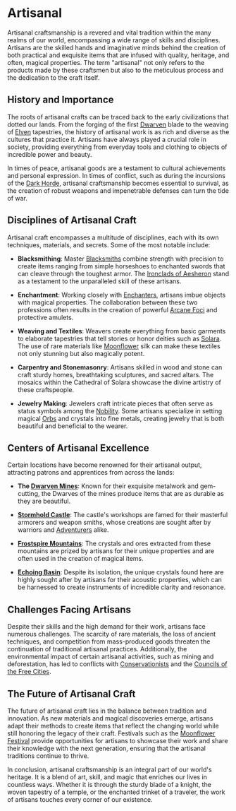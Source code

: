 # Artisanal

Artisanal craftsmanship is a revered and vital tradition within the many realms of our world, encompassing a wide range of skills and disciplines. Artisans are the skilled hands and imaginative minds behind the creation of both practical and exquisite items that are infused with quality, heritage, and often, magical properties. The term "artisanal" not only refers to the products made by these craftsmen but also to the meticulous process and the dedication to the craft itself.

## History and Importance

The roots of artisanal crafts can be traced back to the early civilizations that dotted our lands. From the forging of the first [Dwarven](Dwarven.md) blade to the weaving of [Elven](Elven.md) tapestries, the history of artisanal work is as rich and diverse as the cultures that practice it. Artisans have always played a crucial role in society, providing everything from everyday tools and clothing to objects of incredible power and beauty.

In times of peace, artisanal goods are a testament to cultural achievements and personal expression. In times of conflict, such as during the incursions of the [Dark Horde](Dark%20Horde.md), artisanal craftsmanship becomes essential to survival, as the creation of robust weapons and impenetrable defenses can turn the tide of war.

## Disciplines of Artisanal Craft

Artisanal craft encompasses a multitude of disciplines, each with its own techniques, materials, and secrets. Some of the most notable include:

- **Blacksmithing**: Master [Blacksmiths](Blacksmiths.md) combine strength with precision to create items ranging from simple horseshoes to enchanted swords that can cleave through the toughest armor. The [Ironclads of Aesheron](Ironclads%20of%20Aesheron.md) stand as a testament to the unparalleled skill of these artisans.
  
- **Enchantment**: Working closely with [Enchanters](Enchanters.md), artisans imbue objects with magical properties. The collaboration between these two professions often results in the creation of powerful [Arcane Foci](Arcane%20Foci.md) and protective amulets.
  
- **Weaving and Textiles**: Weavers create everything from basic garments to elaborate tapestries that tell stories or honor deities such as [Solara](Solara.md). The use of rare materials like [Moonflower](Moonflower.md) silk can make these textiles not only stunning but also magically potent.
  
- **Carpentry and Stonemasonry**: Artisans skilled in wood and stone can craft sturdy homes, breathtaking sculptures, and sacred altars. The mosaics within the Cathedral of Solara showcase the divine artistry of these craftspeople.
  
- **Jewelry Making**: Jewelers craft intricate pieces that often serve as status symbols among the [Nobility](Nobility.md). Some artisans specialize in setting magical [Orbs](Orbs.md) and crystals into fine metals, creating jewelry that is both beautiful and beneficial to the wearer.

## Centers of Artisanal Excellence

Certain locations have become renowned for their artisanal output, attracting patrons and apprentices from across the lands:

- **The [Dwarven Mines](Dwarven%20Mines.md)**: Known for their exquisite metalwork and gem-cutting, the Dwarves of the mines produce items that are as durable as they are beautiful.
  
- **[Stormhold Castle](Stormhold%20Castle.md)**: The castle's workshops are famed for their masterful armorers and weapon smiths, whose creations are sought after by warriors and [Adventurers](Adventurers.md) alike.
  
- **[Frostspire Mountains](Frostspire%20Mountains.md)**: The crystals and ores extracted from these mountains are prized by artisans for their unique properties and are often used in the creation of magical items.
  
- **[Echoing Basin](Echoing%20Basin.md)**: Despite its isolation, the unique crystals found here are highly sought after by artisans for their acoustic properties, which can be harnessed to create instruments of incredible clarity and resonance.

## Challenges Facing Artisans

Despite their skills and the high demand for their work, artisans face numerous challenges. The scarcity of rare materials, the loss of ancient techniques, and competition from mass-produced goods threaten the continuation of traditional artisanal practices. Additionally, the environmental impact of certain artisanal activities, such as mining and deforestation, has led to conflicts with [Conservationists](Conservationists.md) and the [Councils of the Free Cities](Councils%20of%20the%20Free%20Cities.md).

## The Future of Artisanal Craft

The future of artisanal craft lies in the balance between tradition and innovation. As new materials and magical discoveries emerge, artisans adapt their methods to create items that reflect the changing world while still honoring the legacy of their craft. Festivals such as the [Moonflower Festival](Moonflower%20Festival.md) provide opportunities for artisans to showcase their work and share their knowledge with the next generation, ensuring that the artisanal traditions continue to thrive.

In conclusion, artisanal craftsmanship is an integral part of our world's heritage. It is a blend of art, skill, and magic that enriches our lives in countless ways. Whether it is through the sturdy blade of a knight, the woven tapestry of a temple, or the enchanted trinket of a traveler, the work of artisans touches every corner of our existence.